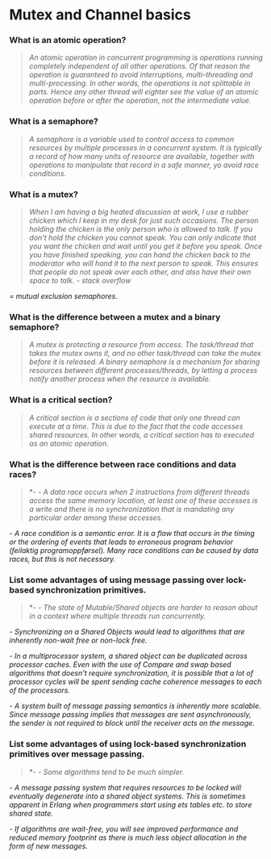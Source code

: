 # Mutex and Channel basics

### What is an atomic operation?
> *An atomic operation in concurrent programming is operations running completely independent of all other operations. Of that reason the operation is guaranteed to avoid interruptions, multi-threading and multi-processing. In other words, the operations is not splittable in parts. Hence any other thread will eighter see the value of an atomic operation before or after the operation, not the intermediate value.*

### What is a semaphore?
> *A semaphore is a variable used to control access to common resources by multiple processes in a concurrent system. It is typically a record of how many units of resource are available, together with operations to manipulate that record in a safe manner, yo avoid race conditions.*

### What is a mutex?
> *When I am having a big heated discussion at work, I use a rubber chicken which I keep in my desk for just such occasions. The person holding the chicken is the only person who is allowed to talk. If you don't hold the chicken you cannot speak. You can only indicate that you want the chicken and wait until you get it before you speak. Once you have finished speaking, you can hand the chicken back to the moderator who will hand it to the next person to speak. This ensures that people do not speak over each other, and also have their own space to talk.*
*- stack overflow*

*= mutual exclusion semaphores.*

### What is the difference between a mutex and a binary semaphore?
> *A mutex is protecting a resource from access. The task/thread that takes the mutex owns it, and no other task/thread can take the mutex before it is released. A binary semaphore is a mechanism for sharing resources between different processes/threads, by letting a process notify another process when the resource is available.*

### What is a critical section?
> *A critical section is a sections of code that only one thread can execute at a time. This is due to the fact that the code accesses shared resources. In other words, a critical section has to executed as an atomic operation.*

### What is the difference between race conditions and data races?
 > *-
 *- A data race occurs when 2 instructions from different threads access the same memory location, at least one of these accesses is a write and there is no synchronization that is mandating any particular order among these accesses.*

*- A race condition is a semantic error. It is a flaw that occurs in the timing or the ordering of events that leads to erroneous program behavior (feilaktig programoppførsel). Many race conditions can be caused by data races, but this is not necessary.*

### List some advantages of using message passing over lock-based synchronization primitives.
> *-
*- The state of Mutable/Shared objects are harder to reason about in a context where multiple threads run
concurrently.*

*- Synchronizing on a Shared Objects would lead to algorithms that are inherently non-wait free or non-lock free.*

*- In a multiprocessor system, a shared object can be duplicated across processor caches. Even with the use of Compare and swap based algorithms that doesn't require synchronization, it is possible that a lot of processor cycles will be spent sending cache coherence messages to each of the processors.*

*- A system built of message passing semantics is inherently more scalable. Since message passing implies that messages are sent asynchronously, the sender is not required to block until the receiver acts on the message.*

### List some advantages of using lock-based synchronization primitives over message passing.
> *-
*- Some algorithms tend to be much simpler.*

*- A message passing system that requires resources to be locked will eventually degenerate into a shared object systems. This is sometimes apparent in Erlang when programmers start using ets tables etc. to store shared state.*

*- If algorithms are wait-free, you will see improved performance and reduced memory footprint as there is much less object allocation in the form of new messages.*

